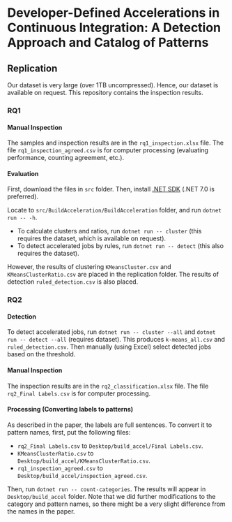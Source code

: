 # Developer-Defined Accelerations in Continuous Integration: A Detection Approach and Catalog of Patterns
## Replication
Our dataset is very large (over 1TB uncompressed). Hence, our dataset is available on request. This repository contains the inspection results.

### RQ1
#### Manual Inspection
The samples and inspection results are in the `rq1_inspection.xlsx` file. The file `rq1_inspection_agreed.csv` is for computer processing (evaluating performance, counting agreement, etc.).

#### Evaluation
First, download the files in `src` folder. Then, install [.NET SDK](https://dotnet.microsoft.com/en-us/download) (.NET 7.0 is preferred).

Locate to `src/BuildAcceleration/BuildAcceleration` folder, and run `dotnet run -- -h`.

- To calculate clusters and ratios, run `dotnet run -- cluster` (this requires the dataset, which is available on request).
- To detect accelerated jobs by rules, run `dotnet run -- detect` (this also requires the dataset).

However, the results of clustering `KMeansCluster.csv` and `KMeansClusterRatio.csv` are placed in the replication folder. The results of detection `ruled_detection.csv` is also placed.

### RQ2 
#### Detection
To detect accelerated jobs, run `dotnet run -- cluster --all` and `dotnet run -- detect --all` (requires dataset). This produces `k-means_all.csv` and `ruled_detection.csv`. Then manually (using Excel) select detected jobs based on the threshold.

#### Manual Inspection
The inspection results are in the `rq2_classification.xlsx` file. The file `rq2_Final Labels.csv` is for computer processing.

#### Processing (Converting labels to patterns)
As described in the paper, the labels are full sentences. To convert it to pattern names, first, put the following files:

- `rq2_Final Labels.csv` to `Desktop/build_accel/Final Labels.csv`.
- `KMeansClusterRatio.csv` to `Desktop/build_accel/KMeansClusterRatio.csv`.
- `rq1_inspection_agreed.csv` to `Desktop/build_accel/inspection_agreed.csv`.

Then, run `dotnet run -- count-categories`. The results will appear in `Desktop/build_accel` folder. Note that we did further modifications to the category and pattern names, so there might be a very slight difference from the names in the paper.